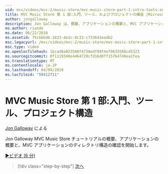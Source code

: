 ```yaml
---
uid: mvc/videos/mvc-2/music-store/mvc-music-store-part-1-intro-tools-and-project-structure
title: MVC Music Store 第 1 部:入門、ツール、およびプロジェクトの構造 |Microsoft Docs
author: jongalloway
description: Jon Galloway は、概要、アプリケーションの概要と、MVC アプリケーションのディレクトリ構造の確認と MVC Music Store チュートリアルを開始します.
ms.author: riande
ms.date: 06/22/2010
ms.assetid: 75cbb6d6-1823-4e3c-8c33-c733641eadb2
msc.legacyurl: /mvc/videos/mvc-2/music-store/mvc-music-store-part-1-intro-tools-and-project-structure
msc.type: video
ms.openlocfilehash: 1bcad8a023500f4738edf09f4ef0635588cd5323
ms.sourcegitcommit: 0f1119340e4464720cfd16d0ff15764746ea1fea
ms.translationtype: MT
ms.contentlocale: ja-JP
ms.lasthandoff: 04/09/2019
ms.locfileid: "59412711"
---
```

# <a name="mvc-music-store-part-1-intro-tools-and-project-structure"></a>MVC Music Store 第 1 部:入門、ツール、プロジェクト構造

[Jon Galloway](https://github.com/jongalloway) による

Jon Galloway MVC Music Store チュートリアルの概要、アプリケーションの概要と、MVC アプリケーションのディレクトリ構造の確認を開始します。

[&#9654;ビデオ (6 分)](https://channel9.msdn.com/Blogs/ASP-NET-Site-Videos/mvc-music-store-part-1-intro-tools-and-project-structure)

> [!div class="step-by-step"]
> [次へ](mvc-music-store-part-2-controllers.md)
